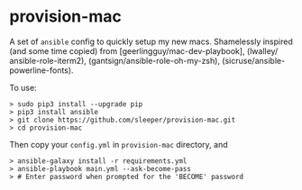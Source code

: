 # provision-mac

A set of `ansible` config to quickly setup my new macs.
Shamelessly inspired (and some time copied) from [geerlingguy/mac-dev-playbook], (lwalley/ ansible-role-iterm2), (gantsign/ansible-role-oh-my-zsh), (sicruse/ansible-powerline-fonts).

To use:
```
> sudo pip3 install --upgrade pip
> pip3 install ansible
> git clone https://github.com/sleeper/provision-mac.git
> cd provision-mac
```
Then copy your `config.yml` in `provision-mac` directory, and

```
> ansible-galaxy install -r requirements.yml
> ansible-playbook main.yml --ask-become-pass
> # Enter password when prompted for the 'BECOME' password
```
